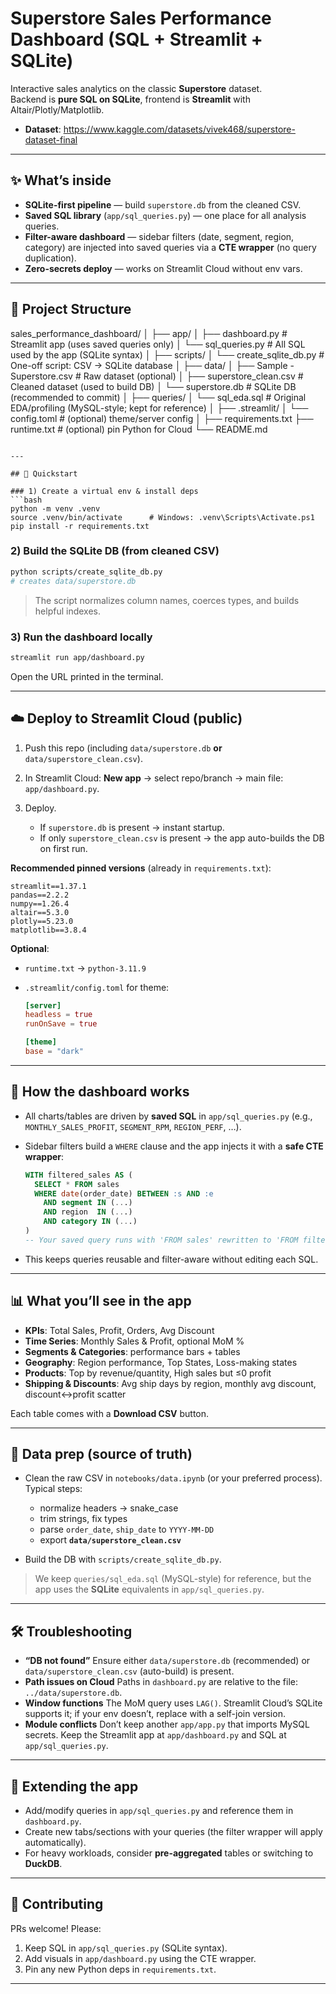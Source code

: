 # Superstore Sales Performance Dashboard (SQL + Streamlit + SQLite)

Interactive sales analytics on the classic **Superstore** dataset.  
Backend is **pure SQL on SQLite**, frontend is **Streamlit** with Altair/Plotly/Matplotlib.

- **Dataset**: https://www.kaggle.com/datasets/vivek468/superstore-dataset-final

---

## ✨ What’s inside

- **SQLite-first pipeline** — build `superstore.db` from the cleaned CSV.
- **Saved SQL library** (`app/sql_queries.py`) — one place for all analysis queries.
- **Filter-aware dashboard** — sidebar filters (date, segment, region, category) are injected into saved queries via a **CTE wrapper** (no query duplication).
- **Zero-secrets deploy** — works on Streamlit Cloud without env vars.

---

## 📁 Project Structure

sales\_performance\_dashboard/
│
├── app/
│   ├── dashboard.py          # Streamlit app (uses saved queries only)
│   └── sql\_queries.py        # All SQL used by the app (SQLite syntax)
│
├── scripts/
│   └── create\_sqlite\_db.py   # One-off script: CSV → SQLite database
│
├── data/
│   ├── Sample - Superstore.csv   # Raw dataset (optional)
│   ├── superstore\_clean.csv      # Cleaned dataset (used to build DB)
│   └── superstore.db             # SQLite DB (recommended to commit)
│
├── queries/
│   └── sql\_eda.sql           # Original EDA/profiling (MySQL-style; kept for reference)
│
├── .streamlit/
│   └── config.toml           # (optional) theme/server config
│
├── requirements.txt
├── runtime.txt               # (optional) pin Python for Cloud
└── README.md

````

---

## 🚀 Quickstart

### 1) Create a virtual env & install deps
```bash
python -m venv .venv
source .venv/bin/activate      # Windows: .venv\Scripts\Activate.ps1
pip install -r requirements.txt
````

### 2) Build the SQLite DB (from cleaned CSV)

```bash
python scripts/create_sqlite_db.py
# creates data/superstore.db
```

> The script normalizes column names, coerces types, and builds helpful indexes.

### 3) Run the dashboard locally

```bash
streamlit run app/dashboard.py
```

Open the URL printed in the terminal.

---

## ☁️ Deploy to Streamlit Cloud (public)

1. Push this repo (including `data/superstore.db` **or** `data/superstore_clean.csv`).
2. In Streamlit Cloud: **New app** → select repo/branch → main file: `app/dashboard.py`.
3. Deploy.

   * If `superstore.db` is present → instant startup.
   * If only `superstore_clean.csv` is present → the app auto-builds the DB on first run.

**Recommended pinned versions** (already in `requirements.txt`):

```
streamlit==1.37.1
pandas==2.2.2
numpy==1.26.4
altair==5.3.0
plotly==5.23.0
matplotlib==3.8.4
```

**Optional**:

* `runtime.txt` → `python-3.11.9`
* `.streamlit/config.toml` for theme:

  ```toml
  [server]
  headless = true
  runOnSave = true

  [theme]
  base = "dark"
  ```

---

## 🧱 How the dashboard works

* All charts/tables are driven by **saved SQL** in `app/sql_queries.py` (e.g., `MONTHLY_SALES_PROFIT`, `SEGMENT_RPM`, `REGION_PERF`, …).
* Sidebar filters build a `WHERE` clause and the app injects it with a **safe CTE wrapper**:

  ```sql
  WITH filtered_sales AS (
    SELECT * FROM sales
    WHERE date(order_date) BETWEEN :s AND :e
      AND segment IN (...)
      AND region  IN (...)
      AND category IN (...)
  )
  -- Your saved query runs with 'FROM sales' rewritten to 'FROM filtered_sales'
  ```
* This keeps queries reusable and filter-aware without editing each SQL.

---

## 📊 What you’ll see in the app

* **KPIs**: Total Sales, Profit, Orders, Avg Discount
* **Time Series**: Monthly Sales & Profit, optional MoM %
* **Segments & Categories**: performance bars + tables
* **Geography**: Region performance, Top States, Loss-making states
* **Products**: Top by revenue/quantity, High sales but ≤0 profit
* **Shipping & Discounts**: Avg ship days by region, monthly avg discount, discount↔profit scatter

Each table comes with a **Download CSV** button.

---

## 🧪 Data prep (source of truth)

* Clean the raw CSV in `notebooks/data.ipynb` (or your preferred process).
  Typical steps:

  * normalize headers → snake\_case
  * trim strings, fix types
  * parse `order_date`, `ship_date` to `YYYY-MM-DD`
  * export **`data/superstore_clean.csv`**
* Build the DB with `scripts/create_sqlite_db.py`.

> We keep `queries/sql_eda.sql` (MySQL-style) for reference, but the app uses the **SQLite** equivalents in `app/sql_queries.py`.

---

## 🛠 Troubleshooting

* **“DB not found”**
  Ensure either `data/superstore.db` (recommended) or `data/superstore_clean.csv` (auto-build) is present.
* **Path issues on Cloud**
  Paths in `dashboard.py` are relative to the file: `../data/superstore.db`.
* **Window functions**
  The MoM query uses `LAG()`. Streamlit Cloud’s SQLite supports it; if your env doesn’t, replace with a self-join version.
* **Module conflicts**
  Don’t keep another `app/app.py` that imports MySQL secrets. Keep the Streamlit app at `app/dashboard.py` and SQL at `app/sql_queries.py`.

---

## 🧩 Extending the app

* Add/modify queries in `app/sql_queries.py` and reference them in `dashboard.py`.
* Create new tabs/sections with your queries (the filter wrapper will apply automatically).
* For heavy workloads, consider **pre-aggregated** tables or switching to **DuckDB**.

---

## 🤝 Contributing

PRs welcome! Please:

1. Keep SQL in `app/sql_queries.py` (SQLite syntax).
2. Add visuals in `app/dashboard.py` using the CTE wrapper.
3. Pin any new Python deps in `requirements.txt`.

---

